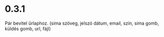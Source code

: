 # 0.3.1

Pár bevitel űrlaphoz. (sima szöveg, jelszó dátum, email, szín, sima gomb, küldés gomb, url, fájl)